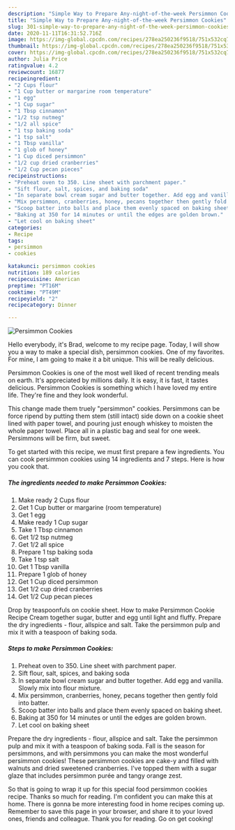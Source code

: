 ```yaml
---
description: "Simple Way to Prepare Any-night-of-the-week Persimmon Cookies"
title: "Simple Way to Prepare Any-night-of-the-week Persimmon Cookies"
slug: 301-simple-way-to-prepare-any-night-of-the-week-persimmon-cookies
date: 2020-11-11T16:31:52.716Z
image: https://img-global.cpcdn.com/recipes/278ea250236f9518/751x532cq70/persimmon-cookies-recipe-main-photo.jpg
thumbnail: https://img-global.cpcdn.com/recipes/278ea250236f9518/751x532cq70/persimmon-cookies-recipe-main-photo.jpg
cover: https://img-global.cpcdn.com/recipes/278ea250236f9518/751x532cq70/persimmon-cookies-recipe-main-photo.jpg
author: Julia Price
ratingvalue: 4.2
reviewcount: 16877
recipeingredient:
- "2 Cups flour"
- "1 Cup butter or margarine room temperature"
- "1 egg"
- "1 Cup sugar"
- "1 Tbsp cinnamon"
- "1/2 tsp nutmeg"
- "1/2 all spice"
- "1 tsp baking soda"
- "1 tsp salt"
- "1 Tbsp vanilla"
- "1 glob of honey"
- "1 Cup diced persimmon"
- "1/2 cup dried cranberries"
- "1/2 Cup pecan pieces"
recipeinstructions:
- "Preheat oven to 350. Line sheet with parchment paper."
- "Sift flour, salt, spices, and baking soda"
- "In separate bowl cream sugar and butter together. Add egg and vanilla. Slowly mix into flour mixture."
- "Mix persimmon, cranberries, honey, pecans together then gently fold into batter."
- "Scoop batter into balls and place them evenly spaced on baking sheet."
- "Baking at 350 for 14 minutes or until the edges are golden brown."
- "Let cool on baking sheet"
categories:
- Recipe
tags:
- persimmon
- cookies

katakunci: persimmon cookies 
nutrition: 189 calories
recipecuisine: American
preptime: "PT16M"
cooktime: "PT49M"
recipeyield: "2"
recipecategory: Dinner

---
```



![Persimmon Cookies](https://img-global.cpcdn.com/recipes/278ea250236f9518/751x532cq70/persimmon-cookies-recipe-main-photo.jpg)

Hello everybody, it's Brad, welcome to my recipe page. Today, I will show you a way to make a special dish, persimmon cookies. One of my favorites. For mine, I am going to make it a bit unique. This will be really delicious.

Persimmon Cookies is one of the most well liked of recent trending meals on earth. It's appreciated by millions daily. It is easy, it is fast, it tastes delicious. Persimmon Cookies is something which I have loved my entire life. They're fine and they look wonderful.

This change made them truely &#34;persimmon&#34; cookies. Persimmons can be force ripend by putting them stem (still intact) side down on a cookie sheet lined with paper towel, and pouring just enough whiskey to moisten the whole paper towel. Place all in a plastic bag and seal for one week. Persimmons will be firm, but sweet.


To get started with this recipe, we must first prepare a few ingredients. You can cook persimmon cookies using 14 ingredients and 7 steps. Here is how you cook that.

<!--inarticleads1-->

##### The ingredients needed to make Persimmon Cookies:

1. Make ready 2 Cups flour
1. Get 1 Cup butter or margarine (room temperature)
1. Get 1 egg
1. Make ready 1 Cup sugar
1. Take 1 Tbsp cinnamon
1. Get 1/2 tsp nutmeg
1. Get 1/2 all spice
1. Prepare 1 tsp baking soda
1. Take 1 tsp salt
1. Get 1 Tbsp vanilla
1. Prepare 1 glob of honey
1. Get 1 Cup diced persimmon
1. Get 1/2 cup dried cranberries
1. Get 1/2 Cup pecan pieces


Drop by teaspoonfuls on cookie sheet. How to make Persimmon Cookie Recipe Cream together sugar, butter and egg until light and fluffy. Prepare the dry ingredients - flour, allspice and salt. Take the persimmon pulp and mix it with a teaspoon of baking soda. 

<!--inarticleads2-->

##### Steps to make Persimmon Cookies:

1. Preheat oven to 350. Line sheet with parchment paper.
1. Sift flour, salt, spices, and baking soda
1. In separate bowl cream sugar and butter together. Add egg and vanilla. Slowly mix into flour mixture.
1. Mix persimmon, cranberries, honey, pecans together then gently fold into batter.
1. Scoop batter into balls and place them evenly spaced on baking sheet.
1. Baking at 350 for 14 minutes or until the edges are golden brown.
1. Let cool on baking sheet


Prepare the dry ingredients - flour, allspice and salt. Take the persimmon pulp and mix it with a teaspoon of baking soda. Fall is the season for persimmons, and with persimmons you can make the most wonderful persimmon cookies! These persimmon cookies are cake-y and filled with walnuts and dried sweetened cranberries. I&#39;ve topped them with a sugar glaze that includes persimmon purée and tangy orange zest. 

So that is going to wrap it up for this special food persimmon cookies recipe. Thanks so much for reading. I'm confident you can make this at home. There is gonna be more interesting food in home recipes coming up. Remember to save this page in your browser, and share it to your loved ones, friends and colleague. Thank you for reading. Go on get cooking!
